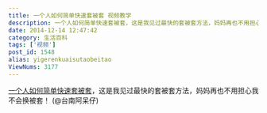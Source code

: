 ```yaml
---
title: 一个人如何简单快速套被套 视频教学
description: 一个人如何简单快速套被套，这是我见过最快的套被套方法，妈妈再也不用担心我不会换被套！(@台南阿呆仔)
date: 2014-12-14 12:47:42
category: 生活百科
tags: ['视频']
post_id: 1548
alias: yigerenkuaisutaobeitao
ViewNums: 3177
---
```


[一个人如何简单快速套被套](/blog/yigerenkuaisutaobeitao)，这是我见过最快的套被套方法，妈妈再也不用担心我不会换被套！ (@台南阿呆仔)


